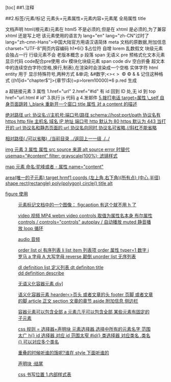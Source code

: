 [toc]
##1.注释
<!--content-->
##2.标签/元素/标记
元素头+元素属性+元素内容+元素尾
全局属性 title  

<meta charset ="UTF-8" >
<meta charset ="UTF-8" />
文档声明<!DOCTYPE html>
html(根元素)元素在 html5 不是必须的,但是在 xhtml 是必须的,为了兼容 xhtml 还是写上吧
该元素使用的语言为 lang="en" lang="zh-CN"过时了 lang="zh-cmn-Hans">中国大陆官方用语汉语简体
meta 文档的原数据,附加信息 charset="UTF-8"网页内容编码
h1*6{} $占位符 自增
lorem 乱数假文
块级元素会独占一行  行级元素不会 老版本概念
p 段落 span 无语义  pre 预格式化文本元素  显示代码  code配合pre使用   div  模块化块级元素  span  code  div
空白折叠 超文本中的连续空白字符(空格,换行,制表),在渲染时会渲染成一个空格 
实体字符 html entity 
用于 显示特殊符号,两种方式     &单词;  &#数字;<>&lt; &gt; &nbsp;© &copy; & &amp;
记住这种格式 ((h1[id="chapter$"]>{章节\$})+p>lorem10000)*6
p.red 生成 <p class="red"></p>
a 超链接元素 3 属性
1.href="url"
2.href="#id" 有 id 回到 ID 处,无 id 到 top href="url.html # id" 3.执行 js 代码 <a href="javascript:alert('content')">a</a> 4.发邮件 <a href="mailto:804748585@qq.com"> 5.拨打电话 <a href="tel:13809233994">
target=属性
\_self 自身页面跳转
\_blank 重新开一个窗口
title 属性
对 a content 的描述

绝对路径
url:
协议名://主机号:端口号/路径
schema://host:port/path
协议名有 https http file
主机名 域名 IP 地址
端口号 http 默认为 80 https 默认为 443
当打开的 url 协议名和静态页面的 url 协议名向同时,协议名可省略,//斜杠不能省略

相对路径(./可以省略)
./当前目录
../返回上一一级 ./../

img 元素 3 属性
属性 src source 来源 alt source error 时替代
usemap="#content"
filter: grayscale(100%); 滤镜样式

map 元素
命名:驼峰或者 -
属性 name="content"

area(唯一的子元素)
target
hrmf1
coords (左上角,右下角)(所有点) (中心,半径)
shape rect(rectangle) poly(polygon) circle()
title
alt

figure 使用 <figure> 元素标记文档中的一个图像：
figcaption 有这个就不用 h 了

video 视频 MP4 webm
video <source>
controls 取值为属性名本身 布尔属性
controls / controls="controls"
autoplay / 自动播放
muted 静音播放
loop 循环

audio 音频

order list ol 有序列表
li list item 列表项
order 属性 typer=1 数字 i 罗马 a 字母 A 大写字母 reverse 颠倒
unorder list 无序列表

dl definition list 定义列表
dt definiton title  
dd definition describe

无语义化容器元素
div]

语义化容器元素
hearder<>页头 或者文章的头
footer 页脚 或者文章的脚
article 正文
section 文章的章节
aside 附加信息,侧边栏

容器元素可以包含全部
a 元素几乎可以包含全部
某些元素有固定的子元素

css 规则 = 选择器+声明块
元素选择器,选择中所有的元素名字 范围太广 h{}
id 选择器,对应 id 范围太窄 #id{}
类选择器 对应类名 .类名{}
可以对应多个类名 <p class="clas1 class2"> 重叠的时候听谁的饿呢?谁在 style 下面听谁的

声明块 ;结尾

css 书写位置 1.内部样式表 <style><style/> 2.内联样式表 <h2 style=""><> 切记分号隔开 3.外部样式表 css 文件 link

- 维护
- 响应速度
- 分离,

css 常见样式声明
为什么写的元素有样式 user-agent 有默认的自带的 元素选择器,并且在最开始
注释 /\* \*/
1.color :
:预设值 pink chocolate
/三原色 rgb 表示法(0~255)浓度越来越大  
rgb(0,255,0) a alpha 透明度 小数点 0.1 可写.1 rgba hsla
饱和度
hsl（）HSL 即色相、饱和度、亮度（英语：Hue, Saturation, Lig...
hex 表示法 #008c8c 马尔斯绿 #ff4400 淘宝红可简写 #f40 黑色#000 白色 #fff 红#f00 绿#0f0 蓝#00f 灰 ccc 青黄紫

2.background-color
3.font-size 文字大小
min-width: 最小宽度 maxheight 最大高度
max-width:最大宽度
px 像素
2em 相对值 相对于父元素的几倍 父元素字体没有大小,就找爷爷,爷爷也没有就使用基准字号(浏览器定义的大小)

4 font-weight
预设值 normal bold
数字大小 400 700
strong 元素 默认加粗

5font-family 字体  
预设值 用户计算机有这种字体才行
可设定多个值 font-family:1,2,3,4;
sans-serif 非称线字体 是一类,字体的边缘没有修饰,多种

6font-style
字体样式 倾斜
预设值 italic
i 语义化是语音阅读,实际用作图标 icon 元素 默认元素选择器 倾斜属性
em 默认倾斜

7text-decoration
加各种线
eg line-through overline
a 默认 text-decoration:underline;
del 语义 废弃的内容 默认 line-through
s 语义 过期的内容 默认 line-through

8 text-indent
预设值
像素值 px
字符 em 中文就是缩进两个字符大小

9.line-height
行间距?no 是文本的行高  
值为 px 通常都是用纯数字,不定死,防止折叠
无单位 em 百分比的区别
em 为字节的大小,当 line-height 为父值时,先继承,再计算,后面字体大小变大,line-height 也不会变大.1em=100%
在设置字体大小后再设置 em 单位是 ok 的,因为他会自动计算行高成为字体的两倍大小
纯数字就是先继承再计算

10.width
宽度
11.height
12 letter-spacing 字符间距
13 text-align
文字 的排列水平排列方式
左右 居中
对齐
vertical-align’ 特性。 ‘vertical-align’ 默认值为基线( ‘baseline ’)对齐。 改变对齐的基线 可以为 0px
baseline 该元素的与父元素的基线对齐

14 opacity(不透明度) 取值 0 到 1 整个盒子的透明度,边框内容背景
hsla rbga alpha
15.background-clip:背景色覆盖区域,默认为边框盒

16.cursor 鼠标样式 common icon image format
cursor:url("地址",auto)
cursor not-allowed 禁用

17.隐藏,隐蔽盒子
display:none
visibility 默认为 visibie hidden

18.背景图
当图片为内容时用 html 的 img 元素
当作为背景喧嚷是可用 css 的背景图样式
background-image:url("")
background-repeat no-repeat 默认 x,y 轴重复,
background-size: content cover 也可写百分比 px
background-position:center top 改变背景图在内容盒的位置
背景图背景颜色混用

精灵图 许多 icon 的合集,通过操控 background-position 还有,background-size 找到 spirit
background-attachment: fixed;相对视口固定
速写
background:url("") no-repeat center/100% color
位置在前 size 后

19.iframe 嵌入网页 src
20 object embed 在页面中嵌入 flash 可替换元素,行盒
object 两个属性 data 数据位置 type 数据类型采用 MIME 格式 多用途互联网邮邮件扩展类型 <object></object>
<embed quality="high"/> 直接在属性里传递参数,空元素 兼容性各有千秋

21<abbr title=""></abbr> 缩写词
22<time datetime="2019-5-1">2019 年五月</time> 给浏览器阅读的
23 b bold 以前是无语义元素,用于加粗字体 现用于语音阅读强调 默认为加粗
24 q (quote)引用文本,默认样式加双引号 cite
25 blockquote 大段引用文本 cite="url"
26 br 在文本中换行
27 hr 分割线
28 <meta name="keywords" content="在线商城,美容"> 给浏览器阅读的
  <meta name="author" content="chenlicheng">  name="description"  描述网站
29 link  css文件  图标   rel   relation 资源和网站的关系
<link rel="icon" href=""> 浏览器标题偷的图标  rel=" shortc icon"
放在根目录下  改名为 favicon.ico也可以

简单选择器
1.id 选择器 #id{} 2.元素选择器 元素名{} 3.类选择器 .类名{}

4.通配符选择器
_,选中所有的元素 _{}所有

5.属性选择器
选择属性
[属性名]{}选中所有属性名是这个的,[属性名="值"]{},具体化了  
class="a b c d" 空格分隔符 [class~="b"]例如包含有这种字体属性值得为什么颜色
[class^="b"]也这个值开头的属性的元素 [class\$="b"] 结尾
[class\*="b"] 包含,不用空格分隔

6.伪类选择器
:hover{}悬停时的所有  
a:hover{}悬停的的所有 a
:active{}激活状态
:link{}超链接未访问的状态
:visited{}超链接访问过后的状态
写的时候按照顺序,link->visited->hover->active 不按顺序会出错 爱恨法则 lv ha
:first-child 选择网页所有元素的第一个子元素
a:first-child 选中 a 元素中的第一个元素,错必须是 a 元素,还必须是排在 a 元素的第一个
:first-of-type 选中 a 元素中的第一个元素
对应还有 last
:nth-child :nth-of-type n 关键字 even 偶数 odd 奇数
:focus 集中 tabindex 全局属性 切换顺序  
 outline 不能设置单边,一定要设置 4 个边 outline-offset 边框偏移量
:checked 专门用于 input:checkbox radio
:diabled 被禁用时

7.伪元素选择器 在这个元素的前面,并
::before
::after
content="内容"
::first-letter 选中元素内容的第一个字符
::first-line 选中元素内容的第一行
::selection 框选的内容
::placeholder 改变颜色

选择器的组合 1.并且,直接相连 ru h2:before{} p.red 是 p 元素并且有 red 类 2.后代元素/属性/类 空格 3.子元素 > 只能隔一代 4.兄弟元素 + 这个元素的下一个兄弟元素 只会检查下一个是不是,不是就停止选择
5 兄弟元素 ~这个元素的下一个所有兄弟元素 会把后面的所有元素检查一遍

选择器的并列
多个选择器,用逗号分隔,语法糖

css 层叠样式表
声明冲突
层叠:解决声明冲突的过程 权重计算 1.比较重要性
后面 加了 !important

- !important 样式
- 普通样式
- 浏览器默认

1. 比较选择器的范围
   宽窄.选择器计算 4 位数 xxxx 越大优先级高
   千位 内联为 1,不是为 0
   百位 选择器中 id 选择器的属性 #123 #123  
   十位 类选择器, 属性,伪类选择器的数量 3.顺序
   书写代码靠后的胜利
   网上可下载的常用重置样式表
   normalize.css reset meyer

继承
子元素会继承某些父元素的 css 属性,
eg:字体相关,内容相关
inherit from body
![]()引入图片

属性值得计算
渲染每个元素的前提条件,该元素的所有 css 属性必须有值
无属性值
确定声明值 user-agent
层叠冲突
使用继承
使用默认 transparent

作者样式表
浏览器的默认样式表和默认值是不一样的
inherit 强制继承 第二部层叠就计算完毕,使用继承的值
initial 将属性设置会初始值

盒模型  
box:每个元素在页面都会生成一个矩形区域
盒子类型
行盒 css 属性 display=inline 默认为行盒
块盒 display =block
行盒页面不换行 块盒独占一行

常见行盒 span a img video audio
浏览器默认样式表快盒 容器元素 h p  
盒子由什么组成呢 从内到外 -内容 content width height -填充 内边距 padding padding-left padding-right padding-top padding-bottom  
 padding 简写属性 padding:上 右 下 左 ; 上下一样,左右一样 padding: 上 左 正方形 padding 上 -边框 border 边框样式 边框宽度 边框颜色  
 border-style 默认 none border-width 默认 0 border-color 默认字体颜色 速写属性
border:宽度 样式 颜色 -外边距 margin
margin- top margin-bottom margin-left margin-right

outline 外边框不会占据空间
内容盒 content -box 填充盒 padding-box 边框盒 border-box

盒模型应用
衡量设计稿是边框盒为整体
box-sizing : border-box content-box 选择 width,height 的对象 原先为 content-box 改为 border-box

背景覆盖范围
border-box
background-clip 改变背景覆盖范围 对象为盒模型

overflow:溢出 默认为 visible hidden 隐藏 scroll overflow-y:scroll auto 滚动条的生成与否

断词规则
word-break 绝对换行规则
normal: CJK 文字位置截断 ,非 CJK 单词位置截断
break-all 截断单词
keep-all 在空白处截断,无空白不截断溢出 overflow

空白处理
white-space :nowrap 不自动换行 pre 空白预留 <pre></pre>

text-overflow:ellipsis 省略号 不固定高度,设置不换行 css,设置 over 隐藏 设置显示 ellipsis

行盒的盒模型
跟着内容走,设置不了 width height unuseful
只能调整字体大小,类型行高 间接调整
padding 增加左右会改变结构, 上下不会改变结构 但是可以用来填充背景,填充背景都有效
border 同理  
margin 同理 左右有效
内容盒的宽高,填充盒边框盒 水平方向上的设置无效

行块盒 特殊的行盒
display:inline-block 不独占一行,但行盒无效的都有效

空白折叠发生在行盒内部 或行盒(行块盒)之间

可替换元素和非可替换元素
大部分非可替换元素,页面上显示的结果取决于元素内容  
少部分可替换元素,页面上显示的结果为元素属性
可替换元素例如 img video audio 大部分均为行盒
但是这个行盒又类似于行块盒,可以设置宽高,left right 默认 fill 时调节一个宽高会保持比例
object -fit 图片的渲染方式
contain 包含在期中 默认为 fill 直接拉伸 cover 保持比例,牺牲信息

盒模型:规定单个盒子的规则
视觉格式化模型(布局规则):页面中多个盒子排列规则
三种排列方式 1.常规流
常规流,文档流,普通文档流,常规文档流
所有元素默认为常规流
块盒独占一行,行盒依次排列

包含块(containing block)每个盒子都有包含块,决定 了盒子的排列区域
大部分盒子的包含块为父元素的内容盒 对象不同 父元素为内容盒 对对象来说即为包含块 1.块盒的总宽度为包含块宽度
width 默认为 auto,他会将剩余空间填满 auto 宽度 加 padding 加 border 加 magin=包含块
magin 为 auto 即为左右吸收,子元素居中
均为 auto 时,widht 为大

width 固定时,margin-right 吸收完剩余空间

2.块盒的高度为
内容 auto 适应内容的高度
margin 默认 auto 为 0

百分比取值 相对于包含块的宽度,无论是 widht,margin,padd 水平垂直都是相对于包含的宽 border 无法用百分比
包含块有高度,百分比相对于包含块,无则无效

两个常规流的块盒,上下外边距相邻会合并,取 max,想要隔开 100,必须都 margin100,而不是 50➕50,一定要相邻,
当 border padding 为 0 时,子父元素的外边距相邻也会合并,
重叠时 相对对象相同. 只有上下会 ,左右不会

2.浮动
文字环绕
是因为常规流块盒先无视图片行块盒,接着内容的匿名行盒避开行块盒
横向排列
float 属性
left 靠上靠左 right 靠上靠右靠默认 none
设置 float display 强制转为 block
这个 block 不独占一行
宽度为 auto,适应内容的宽度
margin auto 为 o
对比行块盒,块盒的浮动没有空白折叠间隙
排列时回避开常规流的块盒
常规刘块盒排列时,无视浮动流块盒,书写顺序决定
行盒排列时会避开浮动盒
匿名行盒.所有的文字都会被浏览器放在一个行盒中
高度坍塌,常规流的适应内容高度 auto 不会计算浮动流盒子的高度
清除浮动 clear 默认为 none left:清除左浮动,right 清除右浮动 both 清除左右浮动,
该元素会出现在所有 left right both 盒子的下方
写一个空元素 div clear
通常用.clearfix::after{content=" clear" display=block clear=both 默认为行盒想想书名号}
over-flow=hidden 浮动元素又回到了容器层，把容器高度撑起 BFC

考虑整体样式,放大思维
左浮动向上向左排列 右浮动向上向右排列
空间不够向下移动知道空间够了再水平移动,浮动盒子的顶边不能高于上一个盒子的顶边

3.定位
手动控制元素精准定位
position  
static 静态的 relative 相对定位 absolute 绝对定位 fixed 固定定位
定位元素会脱离常规流
relative 除外 relative 排列还是会和常规流一起排列,但是移动时不会影响常规流元素
常规流排列会忽略那些脱离了常规流的元素
relative
不会导致元素脱离文档流,只会让元素在原来的位置偏移
left right top bottom
盒子的偏移不会影响其他常规流元素
absolute 他的包含块不是他父元素的内容盒了,祖先元素第一个定位元素的填充盒,否则为整个网页的,初始化包含块
他的活动范围包含块,leftright 为距离左边的距离
fixed 固定定远的包含块为 视口,浏览器的可视窗口
绝对定位,和固定定位居中,定宽定高,
leftrighttopbottom 为 0 全部初始化,margin auto
定位元素重叠时,堆叠上下文,
设置 z-index value 越大,越靠近 user,只有定位元素才有效,可以设置为负数,-1 被常规流和浮动覆盖
绝对,固定定位的元素一定是块盒,relative 不会改变
排列方式,不可能是多种,即浮动又定位
固定定位宽度要设置成 100%定宽

1.给 nav 定型,让 nav 在 div 中 marginauto 居中 2.直接让整个 nav 里的内容 textaligncenter 居中,可继承. line-height 水平
样式切换,可以切换类 active 的位置 javascript 中
因为随着浏览器缩小,宽度没变,证明不是百分比,所以定宽
插入一个列表 ulli 只不过表示这里有一个列表,只是为了解读,不影响结果
老师采用的是都浮动,定宽,防止串行
我采用的是常规流无视浮动流,内容避开浮动流
当浮动和行盒在同一行时,浮动在后也会跑到最前方,然后行盒避开
行块盒是特殊的行盒,只有一行
border-radius: 15px;
:nth-child()伪类选择器 n 为自然数 p::nth-child()是 p 且第几个 p p :nth-child() p 的第几个后代
white-space: nowrap;
overflow: hidden;
text-overflow: ellipsis;
text-align: center;
一套组合拳
切记有浮动之后都要 clear 以防万一
display=none 让这个块不显示
一种逻辑思维,在一个小的框里放多的东西,让他溢出
在表示图标的图片中隐藏一个一级标题 h1 让他溢出

表单元素
一系列元素,用于收集用户数据

input 元素 输入框
type: 输入的类型 text 普通文本 password 密码用\*代替 date 日期建荣文 search 搜索兼容 image 图片
range 滑块 color 色彩框 number 只能输入数字框 checkbox 多选框 radio 单选框 checked 初始选择 file 文件
value:初始显示值 placeholder="请输入密码"占位符
input::-webkit-input-placeholder 修改颜色
max-length

input make button
type:submit button reset

select 元素 子元素 option 选择 选项 可加布尔属性 selected 初始选择 布尔属性 multiple

<optgroup label></optgroup> 给选项分组

textarea 文本域 row 行 col 列 css 属性 resize 控制文本域是否能被控制大小
text ,textarea 首行缩进 padding 还有 text-indent 首行缩进

button
style: reset submit button 默认为 submit 文本直接写在 button 内容 不用写在属性所以可以加图片等

配合表单使用的元素
label 通常配合单,多选框使用
显示关联 label inputradio 分开写 隐示关联 直接把 inputradio 写在 label 中
作用是点文字也能切换,点标签也能切换

datalist 数据列表
通常用与和普通列表一起使用 <datalist id="user"> list id data 下写 option value 值对应

form 通常将整个表单元素放到 form 中,当提交表当时,会将表单以合适的方式提交到服务器 fo

fieldset 表单分组 字段集
子元素 legend 元素 表单分组标题

表单状态
布尔属性 readonly 只能读 disabled 是否禁用
溢出的加滚动条,设置类属性以后可以用 js 切换

表格元素
杂碎太多渲染速度太慢,全部读取完毕才渲染
表格 table  
caption 表格标题 thead 表头 tbody 表格主体 tfoot 表尾
thead tbody tfoot 都有的子元素 tr trow 表格行
普通单元格 td thead 的单元格 th table width:100%可继承 border-collapse 默认 separate
td colspan=""跨越多少列 rowspan="跨多少行"

@规则
at-rule @规则 @语句 css 语句 css 指令 书写与 css 中
import
@import "path" 导入另外一个 css 文件 @import "reset.css"; 分号结束 先导入这个
@charset "UTF-8"; 告诉浏览器该 css 文件的字符编码集为 必须写在第一行,在 import 之前
@font-face{}指令制作一个新字体

web 字体和图标
web 字体 用户电脑没有这个字体,强行让用户下载
iconfont.cn link 外部 CSS 文件
font-class 方式
类名创建 link href 在线使用 类名 after 使用
离线使用 下载文件
unicode 方式
复制字体创建,修改字体 使用实体字符 html entity &#16 进制数字
icon 两种方式,精灵图 css 指令

block fotmatting context BFC
它是一块独立渲染的区域,规定了常规流块盒的布局

- ,水平方向上,总宽度=包含块的宽度
- 垂直方向依次排放
- 外边距无缝相邻,外边距合并
- 排列时无视浮动元素
  根元素,hmtl 创建的 bfc 覆盖了网页中的所有元素
  浮动和绝对定位,固定定远 元素
  overflow!=visible 的块盒
  主要是利用它的特性,他的规则 ,
  会创建 bfc 创建这个渲染区域的元素,auto 高度会计算 float 块盒的高度,但还是不会计算定位流的高度
  创建 bfc 区域的元素,还是会无视浮动流,它是区域会避开浮动流,不会重叠
  bfc 区域内不会发生邻边合并

  布局 1.主区域定宽,浮动, 2. 利用常规流块盒 bfc 区域会避开浮动
  两栏三栏一样

  等高布局
  1.CSS 的弹性盒
  2.js 控制 3.伪等高 由主内容来决定外边框的高度,所以 afterclear 产生的必须在主内容下,
  侧边栏设置夸张的高度,height10000;再设置 margin--bottom 为负数 原理
  产生的效果为,侧边栏的背景填充高度由主栏决定
  为什么呢 因为外框的自动适应高度为适应这个盒子 内边框的 width+padding+margin+border margin 为负数,外框也变小

  元素书写顺序,
  float 先 float 再主题
  定位 先主题 在绝对定位 祖先元素&定位元素的填充盒

  后台页面的布局 为了改变视口大小的时候不产生滚动条,里面产生滚动条
  整个页面不会发生滚动,那么整个页面的大小百分比要随着视口的大小发生变化
  整个页面放进一个容器 fixed 视口
  内容也要为 100% 100%,的话,把标题绝对定位,给内容设置 padding

body 的拓展
backgroud-color 填充的是边框盒
画布 canvas

设置 html 或者没设置 html 设置 body background color 时设置是画布,画布取决于 html,有最小值最小值为视口的宽高

background-image
body 设置背景图
设置 html 或者没设置 html 设置 body background-image 宽高百分比相对于 html 没有最小值
恢复正常给 html 加点颜色就好了

行盒的垂直对齐
多个行盒垂直方向上的对齐
图片的底部白边

当图片的父元素块盒的高度是自动时,图片盒父元素底部有白边 图片的基线在最图片 1.设置父元素字体大小为 0 副作用 子元素字体消失,设置都设置不出来 2.设置图片为块盒 3.修改对齐的基线

参考线-深入理解字体
font-size line-height vertical-align font-family
文字的制作时有参考线的 不同文字参考线不同
通常为 5 根参考线 text top/ascent 顶线 super 上基线 baseline 基线 sub 下基线 text bottom,descent 底线
平时设置 font-side 字体大小是设置的文字相对大小,实际文字大小是顶线到底线的距离

堆叠上下文
堆叠上下文 stack context 绝对了 z 轴的规定顺序

- html 会创建堆叠上下文
- 设置了 z-index 的定位元素 except z-index auto

svg
svg scalable vector graphics 可缩放的矢量图 1.该图片用代码书写而成的 2.缩放不会失真,类似 turtle 用代码作图 3.内容轻量
使用方法 1.直接复制源代码
2.img backgroundimg
3.embed object iframe

书写 svg 默认 300×150
矩形 rectangle rec
width height x y 距离 xy 的距离 fill 颜色 stroke 边 stroke-width 边
圆形 circle cx="中心店的坐标" cy
transparent 透明
椭圆 ellipse rx"长半轴" ry 短半轴 cxc cy
线条 line
x1 x2 y1 y2
polyline 多线<polylne points=""> 设置点 会自动把第一个点和最后一个点相连填充
polygon points=""
<path d="<path>"> 路径

数据链接
data url data:MIME, 加数据
意义??
优点 ,减少请求,每一次请求都是从外部获取数据
有利于数据动态变化
缺点 浏览器会缓存图片
时间相应快慢说不准
应用:体积较小时例如 icon

base64 将二进制转换为字符串

<!-- <link rel="stylesheet" href="data:text/css,h1{color:blue;}"> -->
<!-- <link rel="stylesheet" href="data:text/css;base64,aDF7Y29sb3I6Ymx1ZTt9"> -->

浏览器的兼容性
市场竞争,版本变化,厂商前缀
eg box-sizing -webkit-box-sizing 自己弄的属性
ie 前缀 -ms-
谷歌 safari -webkit-
opera -o-
火狐 -moz-

-webkit-特有滚动条
背景图多选一
background-image:-webkit-image-set(url()1x,url()2x)浏览器会自行选择 1x 一个像素点有一个显象单元

css hack
根据不同的浏览器,主要针对 ie,设置不同的样式和元素 1.样式
ie,中 css 特殊前缀 \*前缀,\_前缀 \9 后缀,各种兼容

渐进增强和优雅降级 1.先写个都能运行的,再给新版本加新样式 2.先写最新的,再针对低版本处理

居中总结
行盒行块盒居中
水平居中 text-align-center
块盒 定宽 margin auto
定位块 lrtb=0,margin=auto

垂直
行块盒或块盒里面的单行盒,line-height vertical
行块盒或块盒里面的多行盒 没完美方案,给盒子设置相同的 padding

样式补充
display :list-item
本质是一个块盒,该盒子会附带一个盒子
盒子本身是 主盒,生成的为次盒 先排列次盒
ulli 即如此
设置 css list-style-type 这个属性可继承
list-style-position 次盒相对主盒位置
list-style:速写 circle inside;

图片失效时的宽高问题,坍塌,img 本身是行盒,改成块盒或者行块盒即可

行盒中包含行块盒和可替换元素 行盒高度只跟字符有关,行块盒,img,等撑不起行盒,把这些元素换成块盒

text-align:justify
justify 除了最后一行外,分散对齐,把空白撑开 最后一行也实现::after

制作一个三角形
利用边框,width,height=0,其他颜色为透明

direction 方向 writing-mode
direction 设置开始和结束的方向 ltr left to right
writing-mode vertical-rl

utf-8 直接书写
&#x0000;&#x0000; 写在 content 里面 content:"\0000"

项目开发注意事项 1.重视项目

CSS3
盒阴影 box-shadow
5 个值 +-x 沿着 x 轴的矢量 +-y 轴 +模糊度 扩大的像素 颜色 默认 outset
x offset yoffset blur spread color outset/inset 建议大小为 20px

text-shadow
x offset yoffset blur colora

border-images
border:15px solid transparent;

background-images
background-Origin 背景图像的区域, border-box contentbox
background-clip 裁剪后显示的区域 显示 border-box

渐变 gradient
background-image: linear-gradient(to top ,#fff,#000); 起点,终点颜色,角度 deg
to left right ,bottom right deg
多个颜色节点 依次写 background-image: linear-gradient(to right, red,orange,yellow,green,blue,indigo,violet);  
颜色可设置 hsla rgba 带透明度的调色
转换节点
linear-gradient(red 0%, orange 25%, yellow 50%, green 75%, blue 100%);
红完全转换为橙是在 25,转换中点是 12.5
linear-gradient(red 10%, 30%, blue 90%);
0~10 为纯红,从 10 开始到 90 为 gradient 90~100 为纯蓝,默认转换节点是中点那就是 90-10/2,中点为 50,中间的 30 为设置了转换节点
重复线性渐变, background-image: repeating-linear-gradient(red, yellow 10%, green 20%);

径向渐变(Radial gradients)
closest-side closest-corner farthest-side farthest-corner
与最近的边

text-overflow
clip 裁切 ellipsis 省略号

word-break: keep-all; break-all 强制截断 控制单词的截断
word-wrap 控制 换行 break-word

css3
2d 转换
transform:translate(x 轴,ya 轴)移动
rotate(30deg) 默认顺时针,负数逆时针
scale()比例缩放, x 轴的几倍,y 轴的几倍

      2、skew(xdeg,ydeg)
         ydeg : 纵向倾斜度数
         y取值为正，y轴不动,x轴顺时针倾斜一定角度
         y取值为负，y轴不动,x轴逆时针倾斜一定角度
    
         matrix矩阵
          a,b,c,d,e,f
          结论 e对应x轴位移,f对应y轴位移
          a对应x轴缩放，d对应y轴缩放

3d 转换
transform: rotateX(120deg); transform: rotateX(120deg); 沿着 x,y 轴翻转

transiton
transition: width 2s;过渡

css 动画
@keyframes myfirst
{
0% {background: red; left:0px; top:0px;}
25% {background: yellow; left:200px; top:0px;}
50% {background: blue; left:200px; top:200px;}
75% {background: green; left:0px; top:200px;}
100% {background: red; left:0px; top:0px;}
}
或者用 from to
animation myfirst 2s

css3 创建多列排列
column-count: 3; 创建 3 列
column-gap: 40px; 间隙 40px
column-rule-style: solid;
column-rule-width: 1px;宽度
column-rule-color: lightblue;颜色
column-rule: 1px solid lightblue;
column-span:all 跨越多少行
column-width: 100px; 定宽

外形修饰
outline:2px solid red;
outline-offset:15px; 偏移 正负外内

按钮动画添加箭头标记:,把图标 o'pcity 从 0 到 1
按钮动画点击时添加 "压下" 效果: 影子
按钮动画波纹效果 从 1 到 0,从无到有

选择器前加 not 排除 not(.active)
分页
做到无缝 a 为行盒,且无空白折叠, 浮动
ul>li 行块盒>a 行盒设置 padding 行块盒都能设置

CSS3 弹性盒（ Flexible Box 或 flexbox），是一种当页面需要适应不同的屏幕大小以及设备类型时确保元素拥有恰当的行为的布局方式
行块盒
同一行设置,设置 margintop,bottom 整行都会动
行盒里面放行盒因为宽度不够会换行 white-space :nowrap
设置 lineheight 要注意,继承属性,vertical 要当心
常用方法,全部框起来,设置整体 margin-top
h1 标题,设置 apadding,仍然有背景图,height 为 0 内容隐藏, 第二种,a 为块盒,内容在第二行,隐藏

用 form 框起来,buttonsubmit,回车提交
text-indent

使用公共样式,整体统一,
多使用伪元素选择器
伪类选择器,找规律
利用 text-align= justifyl
在最下方生成宽度拉满,高度为 0 的块
命名,最外边命名,多用外名,里面用通用的,生成的都用伪类来写
处理空白折叠,利用浏览器自动在最后出生成</>取消空白折叠
用浮动会出现高度不统一时的问题,定高可以解决
每一次设置并排电影图片浮动 margin 时,记得设置转行的为 0  
设置最大的宽度为 max-,让他自适应
行块盒也自带 bfc
判断切换的位置,
一些简单的可以直接 hover 后写,生成  
多写注释

兼容 ie8 的透明度
filter:alpha(opacity=50)

nth-给第 5n 个设置 margin-left 为 0 或者给父元素设置一个负的 marginright

flex container flex item 弹性盒 弹性盒的项目  
display: flex inline-flex 决定了弹性盒为块级还是行级
container dispaly=flex flex item 水平布局
flex 布局模型 main axis 主轴 cross size 交叉轴  
 main start 主轴开始 main end 主轴结束 cross start cross end  
 main size 即水平方向的宽 cross size

## flex-container

flex-flow
缩写属性
flex-direction||flex-wrap
flex-direction
flex-item 强制转换为 block 默认为 row 排列 main start->main end
value:row-reverse column, column-reverse column 不是 across 排列方向,而是将主轴变为 column

flex-wrap
默认情况 flex-items 为单行,即使大于 flex-container,执行 compress
nowrap 默认为单行 wrap 多行 wrap-reverse 对比 wrap cross start 和 end 方向相反

justify-content
调整 flex-item 在 main axis 的对齐方式
flex-start flex-end center space-between 两边贴边 space-evenly 均分 space-around 左右的距离是中间的一半

align-items
调整 flex-item 在 cross axis 的对齐方式 justify 单行对齐方式
items 在 cross axis 是拉伸满的
normal == stretch

align-content
justify 调整多行 items 对齐方式
flex-start flex-end

## flex-items

flex
flex-grow |flex-shrink|flex-basis
缩写属性

order
设置为 value,justify 排布顺序
defalut 默认值是 0 可以为负数

flex-basis
设置 main-axis 方向上的 items 的大小 ,即 width column 即 height

flex-grow
自动拉伸,value 为 number 可以为小数,即不全部分完

flex-shrink
默认值为 1,默认就会收缩

align-self
会覆盖 align-items 的 effort 设置单独的 align-items


Grid 布局
display:grid display:inline-grid

grid-template-columns: 40px 50px auto 50px 40px;
grid-template-rows: 25% 100px auto;
inline-grid rows columns auto 无效 columns auto 无效
可以指定名字
grid-template-columns: [cross1]80px [cross2]40px [cross2]10px [cross4]40px;
grid-template-rows: [main1]30px [main2]60px [main3]90px;
划线分布
grid-column-start: cross1;    grid-column-end: cross4;

grid-template-columns:repeat(2,100px 20px)  2个100px+20px 
repeat(auto-fill 100px) 在一行内放满100p'x
1fr 1fr 2fr;  按比例划分 ,三行或者三列 ,后面的为前面的两倍  fragment


布局下的div默认按照格子的顺序从做左到右分布,大小就是格子大小
grid-template-areas: "header header header header"
                            "main main empty sidebar"
                            "footer footer footer footer";
给每个格子都命名, 
grid-area: header; 占据格子
grid-area: <row-start> / <column-start> / <row-end> / <column-end>;
grid-area: 1 / 1 / 3 / 3;  也可划线

grid-line grid-column-start: 2;grid-column-end: 4;
grid-row-start: 2;grid-row-end: 4;  
划线,根据线来起止
grid-column:  2/4 ;=grid-column-start: 2;grid-column-end: 4;
  grid-row:  / 


内对齐
justify-items:start | end | center | stretch;  水平方向
网格内的div默认会撑满,当设置了大小小于网格大小,justify-items就是div在网格内的对齐方式
align-items start | end | center | stretch;   垂直方向
justify-self start | end | center | stretch; 操控单个单元格
align-self  :
place-items = <align-items> <justify-items>; centent;center
place-self  <align-self> <justify-self>;  设置单个]

外对齐 容器相对于浏览器对齐
place-content :<align-content> <justify-content>
start | end | center | stretch | space-around | space-between | space-evenly;
space  格子拆分对齐

间隙
column-gap:10px
row-gap:10px
grid-gap:  <grid-row-gap> <grid-column-gap>; 20px 20px; 速写attr

默认填充是先行后列   可以改为先填充列  grid-auto-flow: column;

 <video
      data-dps-name="default_"
      name="media"
      muted
      autoplay
      loop
      class="dps video-bg dps"
      poster="./about01.jpg"
    >
      <source
        type="video/mp4; codecs=&quot;avc1.4D401E, mp4a.40.2&quot;"
        src="./test2.mp4"
        group="banner"
      />
    </video>
放动图

想要重复的触发动画必须先显示5s,再隐藏0s,不可以直接频繁显示,只写显示不写隐藏不能重复
text-transform: uppercase; 全部大写
letter-spacing: 2px;
div1{div2} div1,div2设置4条边,设置width 100%
